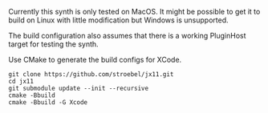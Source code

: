 Currently this synth is only tested on MacOS. It might be possible to get it to build on Linux with little modification
but Windows is unsupported.

The build configuration also assumes that there is a working PluginHost target for testing the synth.

Use CMake to generate the build configs for XCode.

```
git clone https://github.com/stroebel/jx11.git
cd jx11
git submodule update --init --recursive
cmake -Bbuild
cmake -Bbuild -G Xcode
```
